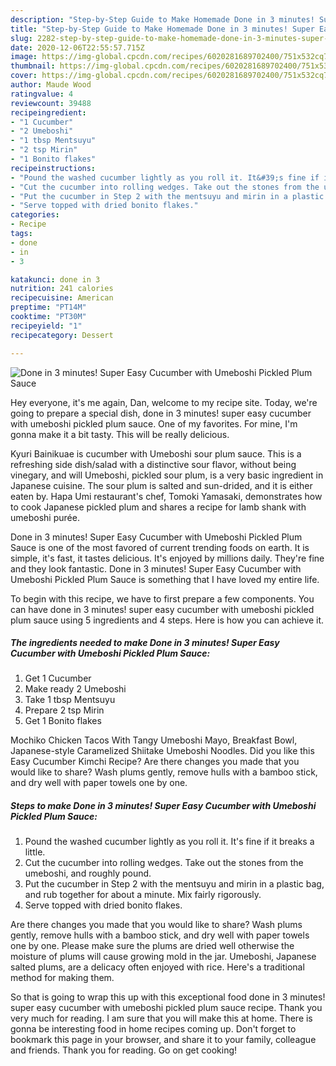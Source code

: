 ```yaml
---
description: "Step-by-Step Guide to Make Homemade Done in 3 minutes! Super Easy Cucumber with Umeboshi Pickled Plum Sauce"
title: "Step-by-Step Guide to Make Homemade Done in 3 minutes! Super Easy Cucumber with Umeboshi Pickled Plum Sauce"
slug: 2282-step-by-step-guide-to-make-homemade-done-in-3-minutes-super-easy-cucumber-with-umeboshi-pickled-plum-sauce
date: 2020-12-06T22:55:57.715Z
image: https://img-global.cpcdn.com/recipes/6020281689702400/751x532cq70/done-in-3-minutes-super-easy-cucumber-with-umeboshi-pickled-plum-sauce-recipe-main-photo.jpg
thumbnail: https://img-global.cpcdn.com/recipes/6020281689702400/751x532cq70/done-in-3-minutes-super-easy-cucumber-with-umeboshi-pickled-plum-sauce-recipe-main-photo.jpg
cover: https://img-global.cpcdn.com/recipes/6020281689702400/751x532cq70/done-in-3-minutes-super-easy-cucumber-with-umeboshi-pickled-plum-sauce-recipe-main-photo.jpg
author: Maude Wood
ratingvalue: 4
reviewcount: 39488
recipeingredient:
- "1 Cucumber"
- "2 Umeboshi"
- "1 tbsp Mentsuyu"
- "2 tsp Mirin"
- "1 Bonito flakes"
recipeinstructions:
- "Pound the washed cucumber lightly as you roll it. It&#39;s fine if it breaks a little."
- "Cut the cucumber into rolling wedges. Take out the stones from the umeboshi, and roughly pound."
- "Put the cucumber in Step 2 with the mentsuyu and mirin in a plastic bag, and rub together for about a minute. Mix fairly rigorously."
- "Serve topped with dried bonito flakes."
categories:
- Recipe
tags:
- done
- in
- 3

katakunci: done in 3 
nutrition: 241 calories
recipecuisine: American
preptime: "PT14M"
cooktime: "PT30M"
recipeyield: "1"
recipecategory: Dessert

---
```



![Done in 3 minutes! Super Easy Cucumber with Umeboshi Pickled Plum Sauce](https://img-global.cpcdn.com/recipes/6020281689702400/751x532cq70/done-in-3-minutes-super-easy-cucumber-with-umeboshi-pickled-plum-sauce-recipe-main-photo.jpg)

Hey everyone, it's me again, Dan, welcome to my recipe site. Today, we're going to prepare a special dish, done in 3 minutes! super easy cucumber with umeboshi pickled plum sauce. One of my favorites. For mine, I'm gonna make it a bit tasty. This will be really delicious.

Kyuri Bainikuae is cucumber with Umeboshi sour plum sauce. This is a refreshing side dish/salad with a distinctive sour flavor, without being vinegary, and will Umeboshi, pickled sour plum, is a very basic ingredient in Japanese cuisine. The sour plum is salted and sun-drided, and it is either eaten by. Hapa Umi restaurant&#39;s chef, Tomoki Yamasaki, demonstrates how to cook Japanese pickled plum and shares a recipe for lamb shank with umeboshi purée.

Done in 3 minutes! Super Easy Cucumber with Umeboshi Pickled Plum Sauce is one of the most favored of current trending foods on earth. It is simple, it's fast, it tastes delicious. It's enjoyed by millions daily. They're fine and they look fantastic. Done in 3 minutes! Super Easy Cucumber with Umeboshi Pickled Plum Sauce is something that I have loved my entire life.


To begin with this recipe, we have to first prepare a few components. You can have done in 3 minutes! super easy cucumber with umeboshi pickled plum sauce using 5 ingredients and 4 steps. Here is how you can achieve it.

<!--inarticleads1-->

##### The ingredients needed to make Done in 3 minutes! Super Easy Cucumber with Umeboshi Pickled Plum Sauce:

1. Get 1 Cucumber
1. Make ready 2 Umeboshi
1. Take 1 tbsp Mentsuyu
1. Prepare 2 tsp Mirin
1. Get 1 Bonito flakes


Mochiko Chicken Tacos With Tangy Umeboshi Mayo, Breakfast Bowl, Japanese-style Caramelized Shiitake Umeboshi Noodles. Did you like this Easy Cucumber Kimchi Recipe? Are there changes you made that you would like to share? Wash plums gently, remove hulls with a bamboo stick, and dry well with paper towels one by one. 

<!--inarticleads2-->

##### Steps to make Done in 3 minutes! Super Easy Cucumber with Umeboshi Pickled Plum Sauce:

1. Pound the washed cucumber lightly as you roll it. It&#39;s fine if it breaks a little.
1. Cut the cucumber into rolling wedges. Take out the stones from the umeboshi, and roughly pound.
1. Put the cucumber in Step 2 with the mentsuyu and mirin in a plastic bag, and rub together for about a minute. Mix fairly rigorously.
1. Serve topped with dried bonito flakes.


Are there changes you made that you would like to share? Wash plums gently, remove hulls with a bamboo stick, and dry well with paper towels one by one. Please make sure the plums are dried well otherwise the moisture of plums will cause growing mold in the jar. Umeboshi, Japanese salted plums, are a delicacy often enjoyed with rice. Here&#39;s a traditional method for making them. 

So that is going to wrap this up with this exceptional food done in 3 minutes! super easy cucumber with umeboshi pickled plum sauce recipe. Thank you very much for reading. I am sure that you will make this at home. There is gonna be interesting food in home recipes coming up. Don't forget to bookmark this page in your browser, and share it to your family, colleague and friends. Thank you for reading. Go on get cooking!
